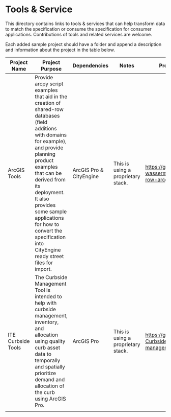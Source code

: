 # Tools & Service
This directory contains links to tools & services that can help transform data to match the specification or consume the specification for consumer applications. Contributions of tools and related services are welcome. 

Each added sample project should have a folder and append a description and information about the project in the table below. 

| Project Name | Project Purpose | Dependencies | Notes |Project Link| Download Link|
|--------------|-----------------|--------------|-------|------------|------------|
|ArcGIS Tools  |Provide arcpy script examples that aid in the creation of shared-row databases (field additions with domains for example), and provide planning product examples that can be derived from its deployment. It also provides some sample applications for how to convert the specification into CityEngine ready street files for import.                  |     ArcGIS Pro & CityEngine        |   This is using a proprietary stack.     | https://github.com/d-wasserman/shared-row-arcgis-tools | [Download](https://github.com/d-wasserman/shared-row-arcgis-tools/archive/master.zip) |
|ITE Curbside Tools  | The Curbside Management Tool is intended to help with curbside management, inventory, and allocation using quality curb asset data to temporally and spatially prioritize demand and allocation of the curb using ArcGIS Pro. | ArcGIS Pro |   This is using a proprietary stack.     |  https://github.com/ITE-Curbside/curbside-management-tool   | [Download](https://github.com/ITE-Curbside/curbside-management-tool/archive/refs/heads/main.zip)     |
|              |                 |              |       |     |      |  
